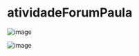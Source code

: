 # atividadeForumPaula

![image](https://github.com/IanMayerr/atividadeForumPaula/assets/128386491/a3137945-65ee-42d6-a8ae-9cb70640daf3)

![image](https://github.com/IanMayerr/atividadeForumPaula/assets/128386491/b943753b-66cb-4e0a-9143-aa7dfad267c0)

